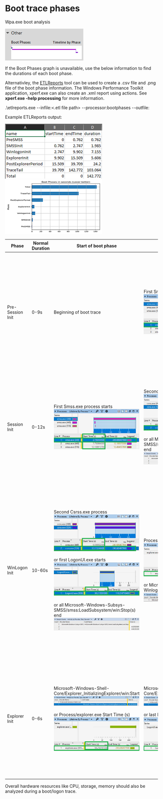 # Boot trace phases

Wpa.exe boot analysis

![WPA Boot Phases](bootphasegraph.png)

If the Boot Phases graph is unavailable, use the below information to find the durations of each boot phase.

Alternativley, the [ETLReports](https://github.com/itoleck/ETLReports) tool can be used to create a .csv file and .png file of the boot phase information. The Windows Performance Toolkit application, xperf.exe can also create an .xml report using actions. See **xperf.exe -help processing** for more information.

.\etlreports.exe --infile:<.etl file path> --processor:bootphases --outfile:<output directory>

Example ETLReports output:

![bootphasesreportcsv](bootphasesreportcsv.png) ![bootphasesgraph](bootphasesgraph.png)

|       **Phase**      | **Normal Duration** | **Start of boot phase** | **End of boot phase** | **Notes** |
| ---------------------|---------------------|-------------------------|-----------------------|-----------|
| Pre-Session Init     | 0-9s | Beginning of boot trace | First Smss.exe process starts</br>![smss](/ETW/Tools/WPT/WPA/images/smss1.png) | This boot phase starts after the BIOS/UEFI ends and the kernel loads. This phase should only take low single digit seconds to complete. Providers to check in this phase are Microsoft-Windows-CodeIntegrity, Microsoft-Windows-Kernel-Boot and Microsoft-Windows-Kernel-PnP|
| Session Init         | 0-12s | First Smss.exe process starts</br>![smss](/ETW/Tools/WPT/WPA/images/smss1.png) | Second Csrss.exe process starts</br>![csrss](/ETW/Tools/WPT/WPA/images/csrss1.png)</br></br>or all Microsoft-Windows-Subsys-SMSS/smss:LoadSubsystem/win:Stop(s) end</br>![smssloadsubsystemstop](/ETW/Tools/WPT/WPA/images/smssloadsubsystemstop.png) | This phase should only take single digit seconds to complete. Providers to check in this phase are Microsoft-Windows-CodeIntegrity, Microsoft-Windows-Kernel-PnP, Microsoft-Windows-Services and Microsoft-Windows-Services-Svchost|
| WinLogon Init        | 10-60s | Second Csrss.exe process</br>![csrss](/ETW/Tools/WPT/WPA/images/csrss1.png)</br></br>or first LogonUI.exe starts</br>![logonui1](/ETW/Tools/WPT/WPA/images/logonui1.png)</br></br>or all Microsoft-Windows-Subsys-SMSS/smss:LoadSubsystem/win:Stop(s) end</br>![smssloadsubsystemstop](/ETW/Tools/WPT/WPA/images/smssloadsubsystemstop.png) | Process/explorer.exe Start Time (s)</br>![explorerstart](/ETW/Tools/WPT/WPA/images/explorerstart.png)</br></br>or Microsoft-Windows-Winlogon/UserShellLaunch/win:Info</br>![usershelllaunch](/ETW/Tools/WPT/WPA/images/usershelllaunch.png) | This is usually the longest of the boot phases as it encapsulates the starting of sessions, services and any Group Policies/scripts. A performant mean time for this boot phase is ~30 seconds. Providers to check in this phase are Microsoft-Windows-Services, Microsoft-Windows-Services-Svchost, Microsoft-Windows-GroupPolicy, Microsoft-Windows-TaskScheduler and Microsoft-Windows-Winlogon |
| Explorer Init        | 0-6s | Microsoft-Windows-Shell-Core/Explorer_InitializingExplorer/win:Start![shellcoreexplorerinit](/ETW/Tools/WPT/WPA/images/shellcoreexplorerinit.png)</br></br>or Process/explorer.exe Start Time (s)</br>![explorerstart](/ETW/Tools/WPT/WPA/images/explorerstart.png) | Microsoft-Windows-Shell-Core/Explorer_InitializingExplorer/win:Stop![shellcoreexplorerinitstop](/ETW/Tools/WPT/WPA/images/shellcoreexplorerinitstop.png)</br></br>or last LogonUI.exe process ends</br>![logonui2](/ETW/Tools/WPT/WPA/images/logonui2.png) | This boot phase starts after a user has logged on the machine. The shell(Explorer) and any startup applications start in this phase. This phase should only take single digit seconds to complete. Providers to check in this phase are Microsoft-Windows-Shell-Core and Microsoft-Windows-TaskScheduler|

Overall hardware resources like CPU, storage, memory should also be analyzed during a boot/logon trace.
